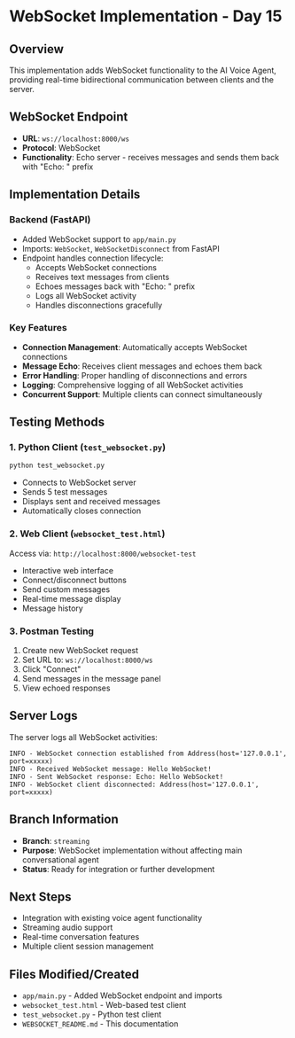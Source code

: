 # WebSocket Implementation - Day 15

## Overview
This implementation adds WebSocket functionality to the AI Voice Agent, providing real-time bidirectional communication between clients and the server.

## WebSocket Endpoint
- **URL**: `ws://localhost:8000/ws`
- **Protocol**: WebSocket
- **Functionality**: Echo server - receives messages and sends them back with "Echo: " prefix

## Implementation Details

### Backend (FastAPI)
- Added WebSocket support to `app/main.py`
- Imports: `WebSocket`, `WebSocketDisconnect` from FastAPI
- Endpoint handles connection lifecycle:
  - Accepts WebSocket connections
  - Receives text messages from clients
  - Echoes messages back with "Echo: " prefix
  - Logs all WebSocket activity
  - Handles disconnections gracefully

### Key Features
- **Connection Management**: Automatically accepts WebSocket connections
- **Message Echo**: Receives client messages and echoes them back
- **Error Handling**: Proper handling of disconnections and errors
- **Logging**: Comprehensive logging of all WebSocket activities
- **Concurrent Support**: Multiple clients can connect simultaneously

## Testing Methods

### 1. Python Client (`test_websocket.py`)
```bash
python test_websocket.py
```
- Connects to WebSocket server
- Sends 5 test messages
- Displays sent and received messages
- Automatically closes connection

### 2. Web Client (`websocket_test.html`)
Access via: `http://localhost:8000/websocket-test`
- Interactive web interface
- Connect/disconnect buttons
- Send custom messages
- Real-time message display
- Message history

### 3. Postman Testing
1. Create new WebSocket request
2. Set URL to: `ws://localhost:8000/ws`
3. Click "Connect"
4. Send messages in the message panel
5. View echoed responses

## Server Logs
The server logs all WebSocket activities:
```
INFO - WebSocket connection established from Address(host='127.0.0.1', port=xxxxx)
INFO - Received WebSocket message: Hello WebSocket!
INFO - Sent WebSocket response: Echo: Hello WebSocket!
INFO - WebSocket client disconnected: Address(host='127.0.0.1', port=xxxxx)
```

## Branch Information
- **Branch**: `streaming`
- **Purpose**: WebSocket implementation without affecting main conversational agent
- **Status**: Ready for integration or further development

## Next Steps
- Integration with existing voice agent functionality
- Streaming audio support
- Real-time conversation features
- Multiple client session management

## Files Modified/Created
- `app/main.py` - Added WebSocket endpoint and imports
- `websocket_test.html` - Web-based test client
- `test_websocket.py` - Python test client
- `WEBSOCKET_README.md` - This documentation
